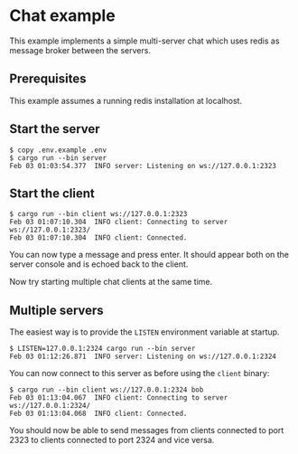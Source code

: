 # Chat example

This example implements a simple multi-server chat which uses
redis as message broker between the servers.

## Prerequisites

This example assumes a running redis installation at localhost.

## Start the server

```
$ copy .env.example .env
$ cargo run --bin server
Feb 03 01:03:54.377  INFO server: Listening on ws://127.0.0.1:2323
```

## Start the client

```
$ cargo run --bin client ws://127.0.0.1:2323
Feb 03 01:07:10.304  INFO client: Connecting to server ws://127.0.0.1:2323/
Feb 03 01:07:10.304  INFO client: Connected.
```

You can now type a message and press enter. It should appear both on the
server console and is echoed back to the client.

Now try starting multiple chat clients at the same time.

## Multiple servers

The easiest way is to provide the `LISTEN` environment variable
at startup.

```
$ LISTEN=127.0.0.1:2324 cargo run --bin server
Feb 03 01:12:26.871  INFO server: Listening on ws://127.0.0.1:2324
```

You can now connect to this server as before using the `client` binary:

```
$ cargo run --bin client ws://127.0.0.1:2324 bob
Feb 03 01:13:04.067  INFO client: Connecting to server ws://127.0.0.1:2324/
Feb 03 01:13:04.068  INFO client: Connected.
```

You should now be able to send messages from clients connected to port
2323 to clients connected to port 2324 and vice versa.
